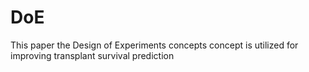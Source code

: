 # DoE
This paper the Design of Experiments concepts concept is utilized for improving transplant survival prediction
